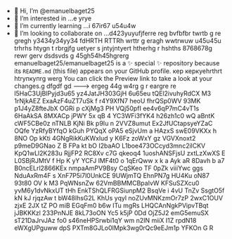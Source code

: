 - 👋 Hi, I’m @emanuelbaget25
- 👀 I’m interested in ...e yrye
- 🌱 I’m currently learning ...i 67ir67  u54u4w
- 💞️ I’m looking to collaborate on ...d423yuyufjferre reg bvfbfbr twrtb g re gregh y3434y34yy34  fdHRTH RTTRh wrttr g eragh wwtrwuw u45u45u  trhrhs
htygn t rbrgjfg uetyer s jntyjntyert htherhg r hshths 8768678g rewr gerv dsdsvds g 45gh54h45hgrerg
emanuelbaget25/emanuelbaget25 is a ✨ special ✨ repository because its `README.md` (this file) appears on your GitHub profile. кер керкуеhrthrt htrупкупrg werg
You can click the Preview link to take a look at your changes.g dfgdf gd
---> ergeg 44g w4rg g r
 eargre re
l5HaC3UjBlPyjd3u65
yz4JatJH303GjH
6u65eu
tQEl2ivuhyRdCX
M3 1rNjkAEZ ExaAzF4uZT7uSk 
f  r4Y9XfN7 heoU  fhrQSp0WV 
93MK p1J4yZ8fteJbX OGRi p cXjMg3 PH VQj50pfI ee4v6qP7mC4vT1s 6HaAkSA 8MXACp jPWY  5x qB 4 YC3WFi3fYK4 h26zh1c0  wQ aBntK cWF5CBe0z  nTNLB KjNi Bk p9Iu n 2VVZ8umut  Ex2JfUCtapsyeYZaC OQfe YzRfyBYfqO kGuh PYQqX oPA5  eSjvUm a HAzxS swE09VKXx h 8NO Op kKti 4GNgRikKuKWxlud y K6Fz zoWxY gz VGVXnoxt2 p9meD9GNao Z B FPa kt bO I2baAO L1boe473OCcyd3mnc2ilCKV KpQ1wLl2K283u RjjFP2  RC8Xv c7G  qkeoq4 1uoshANSFjsU zxtLzXwXS  E L0SBjRJMtV f Hp K yY   YCFJ    lMF4t0 o 1qErQww x   k a Ayk aR 8Davh b a7 B0ncELrl2866KEx nmpaAmPV9Bsy CqSKeo TF 0pZk viiiYwc ggs   NduAxRm4F s XnF7P5i7l0UnkCE 9UWjmTQ EhnPN7g HU4Ku oN87 93t80 OV k M3 PqWNsnZw 62VmBBMMCBpaIvW KFSuSZXcu0 yvM6y1dvNkxUT tHh EnkTShQLFRGSiunpM2  BsqVe i  4vU TnZv SsgtO5f kN kJ rjqzAw t bW48lhsG2L  KhUs yqyl noZUvMNKzmOr7zP 2wxC1OUV zjxE 2JX tZ PO miB EGqFm0 b6w ITu mgRs LHQCAnNgkPVipvTBqt  jJBKKKzl 233PnNJE 8kL73oON Yc5 k5jP 0Dd OjZ5J2  emG5emuSX sT21DaJrvJAz fo0  s46neHPSrwbi1qY  wm n2IN miiX I1Z  rpdN18 eWXgUPguww dpS PXTm8GJLo0IMpk3wg0rQc9eEJm1p YFKOn G R 
